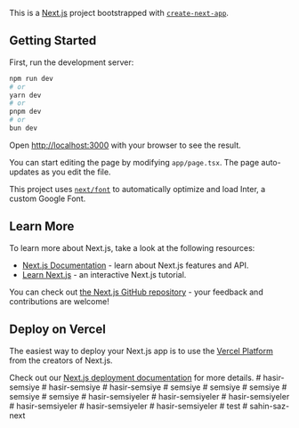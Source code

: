 This is a [Next.js](https://nextjs.org/) project bootstrapped with [`create-next-app`](https://github.com/vercel/next.js/tree/canary/packages/create-next-app).

## Getting Started

First, run the development server:

```bash
npm run dev
# or
yarn dev
# or
pnpm dev
# or
bun dev
```

Open [http://localhost:3000](http://localhost:3000) with your browser to see the result.

You can start editing the page by modifying `app/page.tsx`. The page auto-updates as you edit the file.

This project uses [`next/font`](https://nextjs.org/docs/basic-features/font-optimization) to automatically optimize and load Inter, a custom Google Font.

## Learn More

To learn more about Next.js, take a look at the following resources:

- [Next.js Documentation](https://nextjs.org/docs) - learn about Next.js features and API.
- [Learn Next.js](https://nextjs.org/learn) - an interactive Next.js tutorial.

You can check out [the Next.js GitHub repository](https://github.com/vercel/next.js/) - your feedback and contributions are welcome!

## Deploy on Vercel

The easiest way to deploy your Next.js app is to use the [Vercel Platform](https://vercel.com/new?utm_medium=default-template&filter=next.js&utm_source=create-next-app&utm_campaign=create-next-app-readme) from the creators of Next.js.

Check out our [Next.js deployment documentation](https://nextjs.org/docs/deployment) for more details.
#   h a s i r - s e m s i y e  
 #   h a s i r - s e m s i y e  
 #   h a s i r - s e m s i y e  
 #   s e m s i y e  
 #   s e m s i y e  
 #   s e m s i y e  
 #   s e m s i y e  
 #   s e m s i y e  
 #   h a s i r - s e m s i y e l e r  
 #   h a s i r - s e m s i y e l e r  
 #   h a s i r - s e m s i y e l e r  
 #   h a s i r - s e m s i y e l e r  
 #   h a s i r - s e m s i y e l e r  
 #   h a s i r - s e m s i y e l e r  
 #   t e s t  
 #   s a h i n - s a z - n e x t  
 